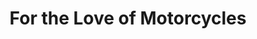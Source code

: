 ---
title: "For the Love of Motorcycles"
url: /los-angeles/for-the-love-of-motorcycles/
shop: clothes
---